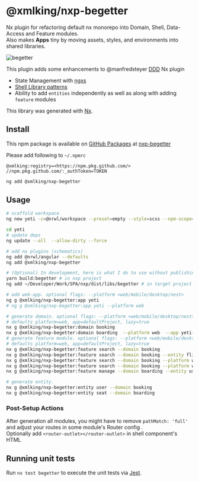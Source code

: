 # @xmlking/nxp-begetter

Nx plugin for refactoring default nx monorepo into Domain, Shell, Data-Access and Feature modules.<br/>
Also makes **Apps** tiny by moving assets, styles, and environments into shared libraries.

![begetter](https://github.com/xmlking/nxp/raw/master/libs/begetter/begetter.png 'domain driven development')

This plugin adds some enhancements to @manfredsteyer [DDD](https://github.com/angular-architects/nx-ddd-plugin) Nx plugin

- State Management with [ngxs](https://www.ngxs.io/)
- [Shell Library patterns](https://indepth.dev/the-shell-library-patterns-with-nx-and-monorepo-architectures/)
- Ability to add `entities` independently as well as along with adding `feature` modules

This library was generated with [Nx](https://nx.dev).

## Install

This npm package is available on [GitHub Packages](https://help.github.com/en/packages/using-github-packages-with-your-projects-ecosystem/configuring-npm-for-use-with-github-packages) at [nxp-begetter](https://github.com/xmlking/nxp/packages/165973)

Please add following to `~/.npmrc`

```
@xmlking:registry=<https://npm.pkg.github.com/>
//npm.pkg.github.com/:_authToken=TOKEN
```

```bash
ng add @xmlking/nxp-begetter
```

## Usage

```bash
# scaffold workspace
ng new yeti -c=@nrwl/workspace --preset=empty --style=scss --npm-scope=yeti --app-name=yeti -v

cd yeti
# update deps
ng update --all  --allow-dirty --force

# add nx plugins (schematics)
ng add @nrwl/angular --defaults
ng add @xmlking/nxp-begetter

# (Optional) In development, here is what I do to use without publishing to NPM:
yarn build:begetter # in nxp project
ng add ~/Developer/Work/SPA/nxp/dist/libs/begetter # in target project

# add web-app. optional flags: --platform <web/mobile/desktop/nest>
ng g @xmlking/nxp-begetter:app yeti
# ng g @xmlking/nxp-begetter:app yeti --platform web

# generate domain. optional flags: --platform <web/mobile/desktop/nest>  --app <appName> --lazy <true/false>
# defaults platform=web, app=defaultProject, lazy=true
nx g @xmlking/nxp-begetter:domain booking
nx g @xmlking/nxp-begetter:domain boarding  --platform web  --app yeti-web-app
# generate feature module. optional flags: --platform <web/mobile/desktop/nestjs> --lazy  --entity <entity>
# defaults platform=web, app=defaultProject, lazy=true
nx g @xmlking/nxp-begetter:feature search --domain booking
nx g @xmlking/nxp-begetter:feature search --domain booking --entity flight
nx g @xmlking/nxp-begetter:feature search --domain booking --platform web --lazy
nx g @xmlking/nxp-begetter:feature search --domain booking --platform web --lazy=false
nx g @xmlking/nxp-begetter:feature manage --domain boarding --entity user

# generate entity.
nx g @xmlking/nxp-begetter:entity user --domain booking
nx g @xmlking/nxp-begetter:entity seat --domain boarding
```

### Post-Setup Actions

After generation all modules, you might have to remove `pathMatch: 'full'` and adjust your routes in some module's Router config .<br/>
Optionally add `<router-outlet></router-outlet>` in shell component's HTML

## Running unit tests

Run `nx test begetter` to execute the unit tests via [Jest](https://jestjs.io).
